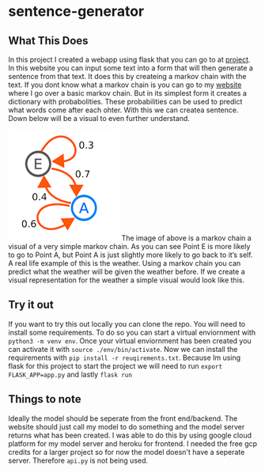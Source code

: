 # sentence-generator


## What This Does
In this project I created a webapp using flask that you can go to at [project](https://github.com/GaelGil/markov-app).
In this website you can input some text into a form that will then generate a sentence from that text. It does this by createing a markov chain with the text. If you dont know what a markov chain is you can go to my [website](https://gaelgil.github.io/my_markov_chain/) where I go over a basic markov chain. But in its simplest form it creates a dictionary with probabolities. These probabilities can be used to predict what words come after each ohter. With this we can createa sentence. Down below will be a visual to even further understand. 

![image of markov chain](./chain.png)
The image of above is a markov chain a visual of a very simple markov chain. As you can see Point E is more likely to go to Point A, but Point A is just slightly more likely to go back to it’s self. A real life example of this is the weather. Using a markov chain you can predict what the weather will be given the weather before. If we create a visual representation for the weather a simple visual would look like this.


## Try it out
If you want to try this out locally you can clone the repo. You will need to install some requirements. To do so you can start a virtual enviornment with `python3 -m venv env`. Once your virtual enviornment has been created you can activate it with `source ./env/bin/activate`. Now we can install the requirements with `pip install -r reuqirements.txt`. Because Im using flask for this project to start the project we will need to run `export FLASK_APP=app.py` and lastly `flask run`


## Things to note
Ideally the model should be seperate from the front end/backend. The website should just call my model to do something and the model server returns what has been created. I was able to do this by using google cloud platform for my model server and heroku for frontend. I needed the free gcp credits for a larger project so for now the model doesn't have a seperate server. Therefore `api.py` is not being used.